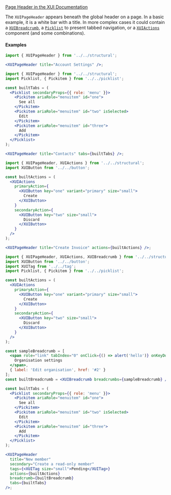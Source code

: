 <div class="xui-margin-vertical">
	<a href="../section-compounds-navigation-page-header.html" isDocLink>Page Header in the XUI Documentation</a>
</div>

The `XUIPageHeader` appears beneath the global header on a page. In a basic example, it is a white bar with a title. In more complex cases it could contain a [`XUIBreadcrumb`](#xuibreadcrumb), a [`Picklist`](#picklist) to present tabbed navigation, or a [`XUIActions`](#actions) component (and some combinations).

#### Examples

```jsx harmony
import { XUIPageHeader } from '../../structural';

<XUIPageHeader title="Account Settings" />;
```

```jsx harmony
import { XUIPageHeader } from '../../structural';
import Picklist, { Pickitem } from '../../picklist';

const builtTabs = (
  <Picklist secondaryProps={{ role: 'menu' }}>
    <Pickitem ariaRole="menuitem" id="one">
      See all
    </Pickitem>
    <Pickitem ariaRole="menuitem" id="two" isSelected>
      Edit
    </Pickitem>
    <Pickitem ariaRole="menuitem" id="three">
      Add
    </Pickitem>
  </Picklist>
);

<XUIPageHeader title="Contacts" tabs={builtTabs} />;
```

```jsx harmony
import { XUIPageHeader, XUIActions } from '../../structural';
import XUIButton from '../../button';

const builtActions = (
  <XUIActions
    primaryAction={
      <XUIButton key="one" variant="primary" size="small">
        Create
      </XUIButton>
    }
    secondaryAction={
      <XUIButton key="two" size="small">
        Discard
      </XUIButton>
    }
  />
);

<XUIPageHeader title="Create Invoice" actions={builtActions} />;
```

```jsx harmony
import { XUIPageHeader, XUIActions, XUIBreadcrumb } from '../../structural';
import XUIButton from '../../button';
import XUITag from '../../tag';
import Picklist, { Pickitem } from '../../picklist';

const builtActions = (
  <XUIActions
    primaryAction={
      <XUIButton key="one" variant="primary" size="small">
        Create
      </XUIButton>
    }
    secondaryAction={
      <XUIButton key="two" size="small">
        Discard
      </XUIButton>
    }
  />
);

const sampleBreadcrumb = [
  <span role="link" tabIndex="0" onClick={() => alert('hello')} onKeyDown={() => {}} key="1">
    Organisation settings
  </span>,
  { label: 'Edit organisation', href: '#2' }
];
const builtBreadcrumb = <XUIBreadcrumb breadcrumbs={sampleBreadcrumb} />;

const builtTabs = (
  <Picklist secondaryProps={{ role: 'menu' }}>
    <Pickitem ariaRole="menuitem" id="one">
      See all
    </Pickitem>
    <Pickitem ariaRole="menuitem" id="two" isSelected>
      Edit
    </Pickitem>
    <Pickitem ariaRole="menuitem" id="three">
      Add
    </Pickitem>
  </Picklist>
);

<XUIPageHeader
  title="New member"
  secondary="Create a read-only member"
  tags={<XUITag size="small">Pending</XUITag>}
  actions={builtActions}
  breadcrumb={builtBreadcrumb}
  tabs={builtTabs}
/>;
```
